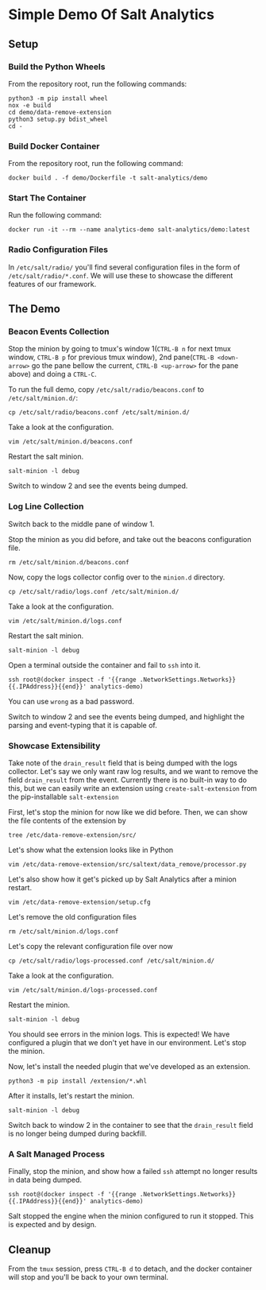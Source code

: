# Simple Demo Of Salt Analytics

## Setup

### Build the Python Wheels

From the repository root, run the following commands:

```shell
python3 -m pip install wheel
nox -e build
cd demo/data-remove-extension
python3 setup.py bdist_wheel
cd -
```

### Build Docker Container

From the repository root, run the following command:

```shell
docker build . -f demo/Dockerfile -t salt-analytics/demo
```

### Start The Container

Run the following command:
```shell
docker run -it --rm --name analytics-demo salt-analytics/demo:latest
```

### Radio Configuration Files

In ``/etc/salt/radio/`` you'll find several configuration files in the form of ``/etc/salt/radio/*.conf``.
We will use these to showcase the different features of our framework.

## The Demo

### Beacon Events Collection

Stop the minion by going to tmux's window 1(``CTRL-B n`` for next tmux window, ``CTRL-B p`` for previous tmux window),
2nd pane(``CTRL-B <down-arrow>`` go the pane bellow the current, ``CTRL-B <up-arrow>`` for the pane above) and doing a ``CTRL-C``.

To run the full demo, copy ``/etc/salt/radio/beacons.conf`` to ``/etc/salt/minion.d/``:

```shell
cp /etc/salt/radio/beacons.conf /etc/salt/minion.d/
```

Take a look at the configuration.

```shell
vim /etc/salt/minion.d/beacons.conf
```

Restart the salt minion.

```shell
salt-minion -l debug
```

Switch to window 2 and see the events being dumped.

### Log Line Collection

Switch back to the middle pane of window 1.

Stop the minion as you did before, and take out the beacons configuration file.

```shell
rm /etc/salt/minion.d/beacons.conf
```

Now, copy the logs collector config over to the ``minion.d`` directory.

```shell
cp /etc/salt/radio/logs.conf /etc/salt/minion.d/
```

Take a look at the configuration.

```shell
vim /etc/salt/minion.d/logs.conf
```

Restart the salt minion.

```shell
salt-minion -l debug
```

Open a terminal outside the container and fail to ``ssh`` into it.

```shell
ssh root@(docker inspect -f '{{range .NetworkSettings.Networks}}{{.IPAddress}}{{end}}' analytics-demo)
```

You can use ``wrong`` as a bad password.

Switch to window 2 and see the events being dumped, and highlight the parsing and event-typing that it is capable of.

### Showcase Extensibility

Take note of the ``drain_result`` field that is being dumped with the logs collector.
Let's say we only want raw log results, and we want to remove the field ``drain_result`` from the event.
Currently there is no built-in way to do this, but we can easily write an extension using ``create-salt-extension`` from the pip-installable ``salt-extension``

First, let's stop the minion for now like we did before.
Then, we can show the file contents of the extension by

```shell
tree /etc/data-remove-extension/src/
```

Let's show what the extension looks like in Python

```shell
vim /etc/data-remove-extension/src/saltext/data_remove/processor.py
```

Let's also show how it get's picked up by Salt Analytics after a minion restart.
```shell
vim /etc/data-remove-extension/setup.cfg
```

Let's remove the old configuration files

```shell
rm /etc/salt/minion.d/logs.conf
```

Let's copy the relevant configuration file over now

```shell
cp /etc/salt/radio/logs-processed.conf /etc/salt/minion.d/
```

Take a look at the configuration.

```shell
vim /etc/salt/minion.d/logs-processed.conf
```

Restart the minion.

```shell
salt-minion -l debug
```

You should see errors in the minion logs.  This is expected!
We have configured a plugin that we don't yet have in our environment.  Let's stop the minion.

Now, let's install the needed plugin that we've developed as an extension.

```shell
python3 -m pip install /extension/*.whl
```

After it installs, let's restart the minion.

```shell
salt-minion -l debug
```

Switch back to window 2 in the container to see that the ``drain_result`` field is no longer being dumped during backfill.

### A Salt Managed Process

Finally, stop the minion, and show how a failed ``ssh`` attempt no longer results in data being dumped.

```shell
ssh root@(docker inspect -f '{{range .NetworkSettings.Networks}}{{.IPAddress}}{{end}}' analytics-demo)
```

Salt stopped the engine when the minion configured to run it stopped.  This is expected and by design.

## Cleanup

From the ``tmux`` session, press ``CTRL-B d`` to detach, and the docker container will stop and you'll be back to your own terminal.
